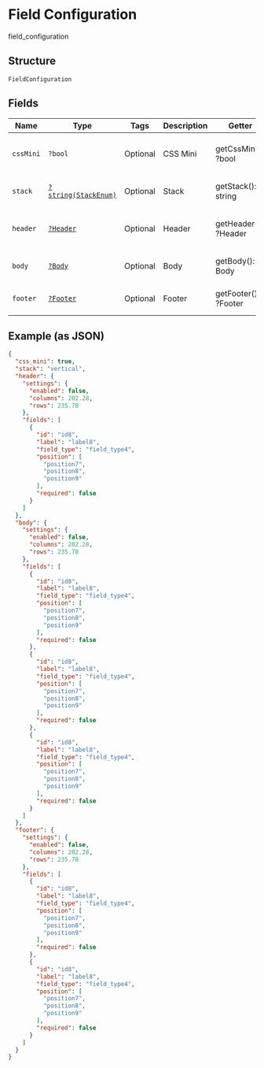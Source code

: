 
# Field Configuration

field_configuration

## Structure

`FieldConfiguration`

## Fields

| Name | Type | Tags | Description | Getter | Setter |
|  --- | --- | --- | --- | --- | --- |
| `cssMini` | `?bool` | Optional | CSS Mini | getCssMini(): ?bool | setCssMini(?bool cssMini): void |
| `stack` | [`?string(StackEnum)`](../../doc/models/stack-enum.md) | Optional | Stack | getStack(): ?string | setStack(?string stack): void |
| `header` | [`?Header`](../../doc/models/header.md) | Optional | Header | getHeader(): ?Header | setHeader(?Header header): void |
| `body` | [`?Body`](../../doc/models/body.md) | Optional | Body | getBody(): ?Body | setBody(?Body body): void |
| `footer` | [`?Footer`](../../doc/models/footer.md) | Optional | Footer | getFooter(): ?Footer | setFooter(?Footer footer): void |

## Example (as JSON)

```json
{
  "css_mini": true,
  "stack": "vertical",
  "header": {
    "settings": {
      "enabled": false,
      "columns": 202.28,
      "rows": 235.78
    },
    "fields": [
      {
        "id": "id8",
        "label": "label8",
        "field_type": "field_type4",
        "position": [
          "position7",
          "position8",
          "position9"
        ],
        "required": false
      }
    ]
  },
  "body": {
    "settings": {
      "enabled": false,
      "columns": 202.28,
      "rows": 235.78
    },
    "fields": [
      {
        "id": "id8",
        "label": "label8",
        "field_type": "field_type4",
        "position": [
          "position7",
          "position8",
          "position9"
        ],
        "required": false
      },
      {
        "id": "id8",
        "label": "label8",
        "field_type": "field_type4",
        "position": [
          "position7",
          "position8",
          "position9"
        ],
        "required": false
      },
      {
        "id": "id8",
        "label": "label8",
        "field_type": "field_type4",
        "position": [
          "position7",
          "position8",
          "position9"
        ],
        "required": false
      }
    ]
  },
  "footer": {
    "settings": {
      "enabled": false,
      "columns": 202.28,
      "rows": 235.78
    },
    "fields": [
      {
        "id": "id8",
        "label": "label8",
        "field_type": "field_type4",
        "position": [
          "position7",
          "position8",
          "position9"
        ],
        "required": false
      },
      {
        "id": "id8",
        "label": "label8",
        "field_type": "field_type4",
        "position": [
          "position7",
          "position8",
          "position9"
        ],
        "required": false
      }
    ]
  }
}
```

